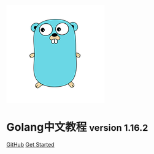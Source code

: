 
![logo](images/go.png)

# Golang中文教程 <small>version 1.16.2</small>


[GitHub](https://github.com/greycodee/golang-wiki)
[Get Started](/README.md)